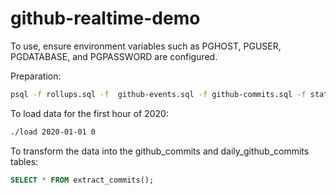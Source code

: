 # github-realtime-demo

To use, ensure environment variables such as PGHOST, PGUSER, PGDATABASE, and PGPASSWORD are configured.

Preparation:

```bash
psql -f rollups.sql -f  github-events.sql -f github-commits.sql -f stats.sql
```

To load data for the first hour of 2020:
```bash
./load 2020-01-01 0
```

To transform the data into the github_commits and daily_github_commits tables:
```sql
SELECT * FROM extract_commits();
```
